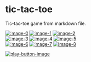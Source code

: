 # tic-tac-toe
Tic-tac-toe game from markdown file.


[![image-0]][cta-0] [![image-1]][cta-1] [![image-2]][cta-2]<br/>
[![image-3]][cta-3] [![image-4]][cta-4] [![image-5]][cta-5]<br/>
[![image-6]][cta-6] [![image-7]][cta-7] [![image-8]][cta-8]

[![play-button-image]][play-button-image-cta]

[image-0]:  https://tic-tac-toe-markdown.herokuapp.com//renderCell?cellIndex=0
[image-1]:  https://tic-tac-toe-markdown.herokuapp.com//renderCell?cellIndex=1
[image-2]:  https://tic-tac-toe-markdown.herokuapp.com//renderCell?cellIndex=2
[image-3]:  https://tic-tac-toe-markdown.herokuapp.com//renderCell?cellIndex=3
[image-4]:  https://tic-tac-toe-markdown.herokuapp.com//renderCell?cellIndex=4
[image-5]:  https://tic-tac-toe-markdown.herokuapp.com//renderCell?cellIndex=5
[image-6]:  https://tic-tac-toe-markdown.herokuapp.com//renderCell?cellIndex=6
[image-7]:  https://tic-tac-toe-markdown.herokuapp.com//renderCell?cellIndex=7
[image-8]:  https://tic-tac-toe-markdown.herokuapp.com//renderCell?cellIndex=8

[cta-0]:  https://tic-tac-toe-markdown.herokuapp.com//clickCell?cellIndex=0
[cta-1]:  https://tic-tac-toe-markdown.herokuapp.com//clickCell?cellIndex=1
[cta-2]:  https://tic-tac-toe-markdown.herokuapp.com//clickCell?cellIndex=2
[cta-3]:  https://tic-tac-toe-markdown.herokuapp.com//clickCell?cellIndex=3
[cta-4]:  https://tic-tac-toe-markdown.herokuapp.com//clickCell?cellIndex=4
[cta-5]:  https://tic-tac-toe-markdown.herokuapp.com//clickCell?cellIndex=5
[cta-6]:  https://tic-tac-toe-markdown.herokuapp.com//clickCell?cellIndex=6
[cta-7]:  https://tic-tac-toe-markdown.herokuapp.com//clickCell?cellIndex=7
[cta-8]:  https://tic-tac-toe-markdown.herokuapp.com//clickCell?cellIndex=8

[play-button-image]:  https://tic-tac-toe-markdown.herokuapp.com//renderPlayControls
[play-button-image-cta]:  https://tic-tac-toe-markdown.herokuapp.com//clickPlayControls

